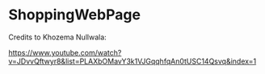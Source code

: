 # ShoppingWebPage
Credits to Khozema Nullwala:

https://www.youtube.com/watch?v=JDvvQftwyr8&list=PLAXbOMavY3k1VJGqqhfqAn0tUSC14Qsvq&index=1